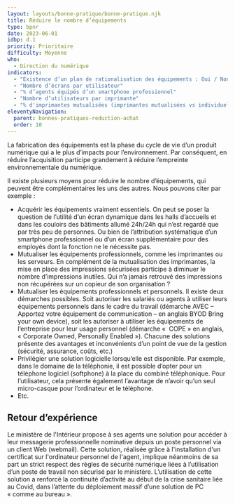 ```yaml
---
layout: layouts/bonne-pratique/bonne-pratique.njk
title: Réduire le nombre d’équipements
type: bpnr
date: 2023-06-01
idbp: d.1
priority: Prioritaire
difficulty: Moyenne
who:
  - Direction du numérique
indicators:
  - "Existence d’un plan de rationalisation des équipements : Oui / Non"
  - "Nombre d’écrans par utilisateur"
  - "% d’agents équipés d’un smartphone professionnel"
  - "Nombre d’utilisateurs par imprimante"
  - "% d'imprimantes mutualisées (imprimantes mutualisées vs individuelles)"
eleventyNavigation:
  parent: bonnes-pratiques-reduction-achat
  order: 10
---
```


La fabrication des équipements est la phase du cycle de vie d’un produit numérique qui a le plus d’impacts pour l’environnement. Par conséquent, en réduire l’acquisition participe grandement à réduire l’empreinte environnementale du numérique.

Il existe plusieurs moyens pour réduire le nombre d’équipements, qui peuvent être complémentaires les uns des autres. Nous pouvons citer par exemple :

* Acquérir les équipements vraiment essentiels. On peut se poser la question de l’utilité d’un écran dynamique dans les halls d’accueils et dans les couloirs des bâtiments allumé 24h/24h qui n’est regardé que par très peu de personnes. Ou bien de l’attribution systématique d’un smartphone professionnel ou d’un écran supplémentaire pour des employés dont la fonction ne le nécessite pas.
* Mutualiser les équipements professionnels, comme les imprimantes ou les serveurs. En complément de la mutualisation des imprimantes, la mise en place des impressions sécurisées participe à diminuer le nombre d’impressions inutiles. Qui n’a jamais retrouvé des impressions non récupérées sur un copieur de son organisation ?
* Mutualiser les équipements professionnels et personnels. Il existe deux démarches possibles. Soit autoriser les salariés ou agents à utiliser leurs équipements personnels dans le cadre du travail (démarche AVEC – Apportez votre équipement de communication – en anglais BYOD Bring your own device), soit les autoriser à utiliser les équipements de l’entreprise pour leur usage personnel (démarche «  COPE » en anglais, « Corporate Owned, Personally Enabled »). Chacune des solutions présente des avantages et inconvénients d’un point de vue de la gestion (sécurité, assurance, coûts, etc.)
* Privilégier une solution logicielle lorsqu’elle est disponible. Par exemple, dans le domaine de la téléphonie, il est possible d’opter pour un téléphone logiciel (softphone) à la place du combiné téléphonique. Pour l’utilisateur, cela présente également l’avantage de n’avoir qu’un seul micro-casque pour l’ordinateur et le téléphone.
* Etc.

## Retour d’expérience

Le ministère de l'Intérieur propose à ses agents une solution pour accéder à leur messagerie professionnelle nominative depuis un poste personnel via un client Web (webmail). Cette solution, réalisée grâce à l'installation d'un certificat sur l'ordinateur personnel de l'agent, implique néanmoins de sa part un strict respect des règles de sécurité numérique liées à l’utilisation d’un poste de travail non sécurisé par le ministère. L’utilisation de cette solution a renforcé la continuité d’activité au début de la crise sanitaire liée au Covid, dans l’attente du déploiement massif d’une solution de PC « comme au bureau ».

